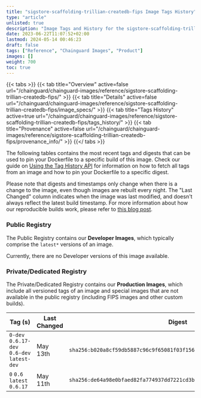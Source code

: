 ```yaml
---
title: "sigstore-scaffolding-trillian-createdb-fips Image Tags History"
type: "article"
unlisted: true
description: "Image Tags and History for the sigstore-scaffolding-trillian-createdb-fips Chainguard Image"
date: 2023-06-22T11:07:52+02:00
lastmod: 2024-05-14 00:46:23
draft: false
tags: ["Reference", "Chainguard Images", "Product"]
images: []
weight: 700
toc: true
---
```


{{< tabs >}}
{{< tab title="Overview" active=false url="/chainguard/chainguard-images/reference/sigstore-scaffolding-trillian-createdb-fips/" >}}
{{< tab title="Details" active=false url="/chainguard/chainguard-images/reference/sigstore-scaffolding-trillian-createdb-fips/image_specs/" >}}
{{< tab title="Tags History" active=true url="/chainguard/chainguard-images/reference/sigstore-scaffolding-trillian-createdb-fips/tags_history/" >}}
{{< tab title="Provenance" active=false url="/chainguard/chainguard-images/reference/sigstore-scaffolding-trillian-createdb-fips/provenance_info/" >}}
{{</ tabs >}}

The following tables contains the most recent tags and digests that can be used to pin your Dockerfile to a specific build of this image. Check our guide on [Using the Tag History API](/chainguard/chainguard-images/using-the-tag-history-api/) for information on how to fetch all tags from an image and how to pin your Dockerfile to a specific digest.

Please note that digests and timestamps only change when there is a change to the image, even though images are rebuilt every night. The "Last Changed" column indicates when the image was last modified, and doesn't always reflect the latest build timestamp. For more information about how our reproducible builds work, please refer to [this blog post](https://www.chainguard.dev/unchained/reproducing-chainguards-reproducible-image-builds).

### Public Registry
The Public Registry contains our **Developer Images**, which typically comprise the `latest*` versions of an image.

Currently, there are no Developer versions of this image available.

### Private/Dedicated Registry
The Private/Dedicated Registry contains our **Production Images**, which include all versioned tags of an image and special images that are not available in the public registry (including FIPS images and other custom builds).

| Tag (s)                                      | Last Changed | Digest                                                                    |
|----------------------------------------------|--------------|---------------------------------------------------------------------------|
|  `0-dev` `0.6.17-dev` `0.6-dev` `latest-dev` | May 13th     | `sha256:b020a8cf59db5887c96c9f65081f03f1562ed730a5de063c874f3bdf83b25a2c` |
|  `0` `0.6` `latest` `0.6.17`                 | May 11th     | `sha256:de64a98e0bfaed82fa774937dd7221cd3bf3aea4d46e4f2e21e2d94108b52d9b` |

